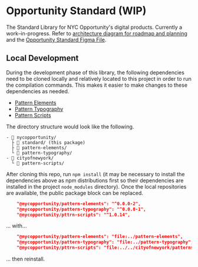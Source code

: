 # Opportunity Standard (WIP)

The Standard Library for NYC Opportunity's digital products. Currently a work–in-progress. Refer to [architecture diagram for roadmap and planning](https://www.figma.com/file/VHF4lLHLI1vvXiqfn5RTWk/Patterns-Architecture?node-id=0%3A1) and the [Opportunity Standard Figma File](https://www.figma.com/file/CH7ZOCW55SgsDnsTj3UrTi/Opportunity-Standard?node-id=3312%3A7).

## Local Development

During the development phase of this library, the following dependencies need to be cloned locally and relatively located to this project in order to run the compilation commands. This makes it easier to make changes to these dependencies as needed.

* [Pattern Elements](https://github.com/nycopportunity/pattern-elements)
* [Pattern Typography](https://github.com/nycopportunity/pattern-typography)
* [Pattern Scripts](https://github.com/cityofnewyork/pattern-scripts)

The directory structure would look like the following.

```
- 📁 nycopportunity/
  ├ 📂 standard/ (this package)
  ├ 📂 pattern-elements/
  └ 📂 pattern-typography/
- 📁 cityofnewyork/
  └ 📂 pattern-scripts/
```

After cloning this repo, run `npm install` (it may be necessary to install the dependencies above as npm distributions first so their dependencies are installed in the project `node_modules` directory). Once the local repositories are available, the public package block can be replaced.

```json
    "@nycopportunity/pattern-elements": "^0.0.0-2",
    "@nycopportunity/pattern-typography": "^0.0.0-1",
    "@nycopportunity/pttrn-scripts": "^1.0.14",
```

... with...

```json
    "@nycopportunity/pattern-elements": "file:../pattern-elements",
    "@nycopportunity/pattern-typography": "file:../pattern-typography",
    "@nycopportunity/pttrn-scripts": "file:../../cityofnewyork/patterns-scripts",
```

... then reinstall.
